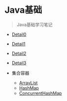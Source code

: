 # Java基础


> Java基础学习笔记

- [Detail0](Java基础/Detail0.md)


- [Detail1](Java基础/Detail1.md)


- [Detail2](Java基础/Detail2.md)


- [Detail3](Java基础/Detail3.md)


- 集合容器
  - [ArrayList](Java基础/集合容器/ArrayList.md)
  - [HashMap](Java基础/集合容器/HashMap.md)
  - [ConcurrentHashMap](Java基础/集合容器/ConcurrentHashMap.md)